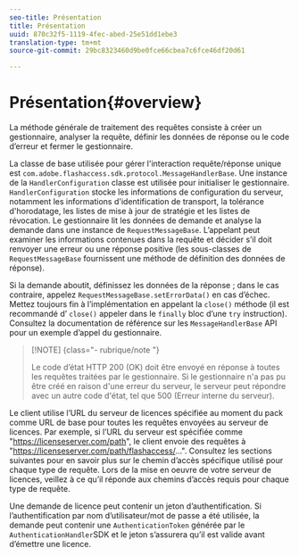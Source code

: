 ```yaml
---
seo-title: Présentation
title: Présentation
uuid: 870c32f5-1119-4fec-abed-25e51dd1ebe3
translation-type: tm+mt
source-git-commit: 29bc8323460d9be0fce66cbea7c6fce46df20d61

---
```



# Présentation{#overview}

La méthode générale de traitement des requêtes consiste à créer un gestionnaire, analyser la requête, définir les données de réponse ou le code d’erreur et fermer le gestionnaire.

La classe de base utilisée pour gérer l&#39;interaction requête/réponse unique est `com.adobe.flashaccess.sdk.protocol.MessageHandlerBase`. Une instance de la `HandlerConfiguration` classe est utilisée pour initialiser le gestionnaire. `HandlerConfiguration` stocke les informations de configuration du serveur, notamment les informations d&#39;identification de transport, la tolérance d&#39;horodatage, les listes de mise à jour de stratégie et les listes de révocation. Le gestionnaire lit les données de demande et analyse la demande dans une instance de `RequestMessageBase`. L’appelant peut examiner les informations contenues dans la requête et décider s’il doit renvoyer une erreur ou une réponse positive (les sous-classes de `RequestMessageBase` fournissent une méthode de définition des données de réponse).

Si la demande aboutit, définissez les données de la réponse ; dans le cas contraire, appelez `RequestMessageBase.setErrorData()` en cas d’échec. Mettez toujours fin à l’implémentation en appelant la `close()` méthode (il est recommandé d’ `close()` appeler dans le `finally` bloc d’une `try` instruction). Consultez la documentation de référence sur les `MessageHandlerBase` API pour un exemple d’appel du gestionnaire.

>[!NOTE] {class=&quot;- rubrique/note &quot;}
>
>Le code d’état HTTP 200 (OK) doit être envoyé en réponse à toutes les requêtes traitées par le gestionnaire. Si le gestionnaire n&#39;a pas pu être créé en raison d&#39;une erreur du serveur, le serveur peut répondre avec un autre code d&#39;état, tel que 500 (Erreur interne du serveur).

Le client utilise l’URL du serveur de licences spécifiée au moment du pack comme URL de base pour toutes les requêtes envoyées au serveur de licences. Par exemple, si l’URL du serveur est spécifiée comme &quot;<span></span>https://licenseserver.com/path&quot;, le client envoie des requêtes à &quot;<span></span>https://licenseserver.com/path/flashaccess/...&quot;. Consultez les sections suivantes pour en savoir plus sur le chemin d’accès spécifique utilisé pour chaque type de requête. Lors de la mise en oeuvre de votre serveur de licences, veillez à ce qu’il réponde aux chemins d’accès requis pour chaque type de requête.

Une demande de licence peut contenir un jeton d’authentification. Si l’authentification par nom d’utilisateur/mot de passe a été utilisée, la demande peut contenir une `AuthenticationToken` générée par le `AuthenticationHandler`SDK et le jeton s’assurera qu’il est valide avant d’émettre une licence.

